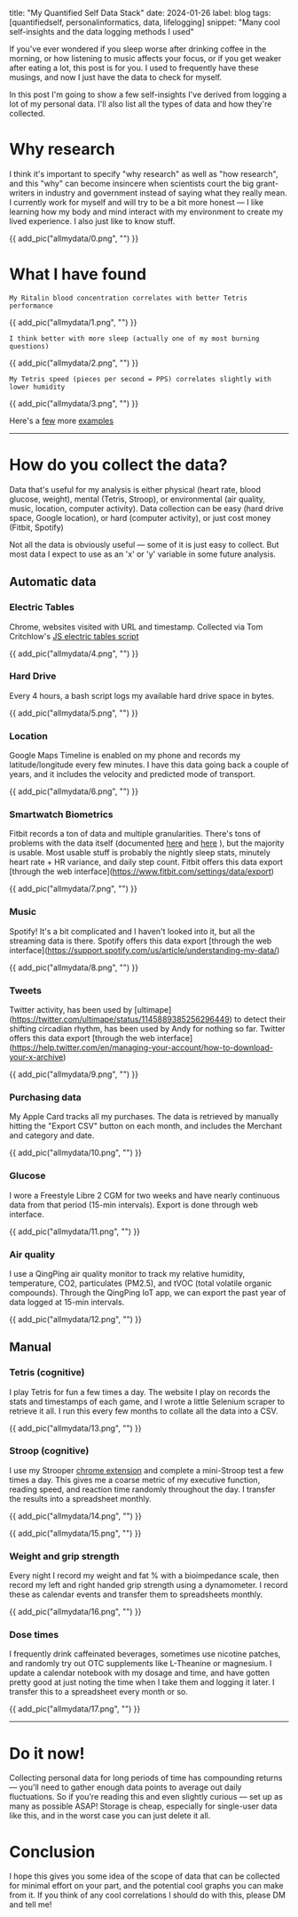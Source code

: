 title: "My Quantified Self Data Stack"
date: 2024-01-26
label: blog
tags: [quantifiedself, personalinformatics, data, lifelogging]
snippet: "Many cool self-insights and the data logging methods I used"

If you've ever wondered if you sleep worse after drinking coffee in the morning, or how listening to music affects your focus, or if you get weaker after eating a lot, this post is for you. I used to frequently have these musings, and now I just have the data to check for myself. 

In this post I'm going to show a few self-insights I've derived from logging a lot of my personal data. I'll also list all the types of data and how they're collected. 

# Why research

I think it's important to specify "why research" as well as "how research", and this "why" can become insincere when scientists court the big grant-writers in industry and government instead of saying what they really mean. I currently work for myself and will try to be a bit more honest — I like learning how my body and mind interact with my environment to create my lived experience. I also just like to know stuff.

{{ add_pic("allmydata/0.png", "") }}

# What I have found


	My Ritalin blood concentration correlates with better Tetris performance


{{ add_pic("allmydata/1.png", "") }}


	I think better with more sleep (actually one of my most burning questions)


{{ add_pic("allmydata/2.png", "") }}


	My Tetris speed (pieces per second = PPS) correlates slightly with lower humidity


{{ add_pic("allmydata/3.png", "") }}

Here's a [few](https://medium.com/@kongmunist/playing-faster-tetris-by-sleeping-less-3d9b04d30349) more [examples](../blog/stroopvssleep/)

<hr>

# How do you collect the data?

Data that's useful for my analysis is either physical (heart rate, blood glucose, weight), mental (Tetris, Stroop), or environmental (air quality, music, location, computer activity). Data collection can be easy (hard drive space, Google location), or hard (computer activity), or just cost money (Fitbit, Spotify)

Not all the data is obviously useful — some of it is just easy to collect. But most data I expect to use as an 'x' or 'y' variable in some future analysis.

## Automatic data

### Electric Tables

Chrome, websites visited with URL and timestamp. Collected via Tom Critchlow's [JS electric tables script](../blog/settingupelectrictables/)

{{ add_pic("allmydata/4.png", "") }}

### Hard Drive

Every 4 hours, a bash script logs my available hard drive space in bytes. 

{{ add_pic("allmydata/5.png", "") }}

### Location 

Google Maps Timeline is enabled on my phone and records my latitude/longitude every few minutes. I have this data going back a couple of years, and it includes the velocity and predicted mode of transport. 

{{ add_pic("allmydata/6.png", "") }}

### Smartwatch Biometrics

Fitbit records a ton of data and multiple granularities. There's tons of problems with the data itself (documented [here](../fitbittsproblem/) and [here](../fitbitsleeptzcorrection/) ), but the majority is usable. Most usable stuff is probably the nightly sleep stats, minutely heart rate + HR variance, and daily step count. Fitbit offers this data export [through the web interface](<a href="https://www.fitbit.com/settings/data/export">https://www.fitbit.com/settings/data/export</a>)

{{ add_pic("allmydata/7.png", "") }}

### Music

Spotify! It's a bit complicated and I haven't looked into it, but all the streaming data is there. Spotify offers this data export [through the web interface](<a href="https://support.spotify.com/us/article/understanding-my-data/">https://support.spotify.com/us/article/understanding-my-data/</a>)

{{ add_pic("allmydata/8.png", "") }}

### Tweets

Twitter activity, has been used by [ultimape](<a href="https://twitter.com/ultimape/status/1145889385256296449">https://twitter.com/ultimape/status/1145889385256296449</a>) to detect their shifting circadian rhythm, has been used by Andy for nothing so far. Twitter offers this data export [through the web interface](<a href="https://help.twitter.com/en/managing-your-account/how-to-download-your-x-archive">https://help.twitter.com/en/managing-your-account/how-to-download-your-x-archive</a>)

{{ add_pic("allmydata/9.png", "") }}

### Purchasing data

My Apple Card tracks all my purchases. The data is retrieved by manually hitting the "Export CSV" button on each month, and includes the Merchant and category and date.

{{ add_pic("allmydata/10.png", "") }}

### Glucose

I wore a Freestyle Libre 2 CGM for two weeks and have nearly continuous data from that period (15-min intervals). Export is done through web interface.

{{ add_pic("allmydata/11.png", "") }}

### Air quality

I use a QingPing air quality monitor to track my relative humidity, temperature, CO2, particulates (PM2.5), and tVOC (total volatile organic compounds). Through the QingPing IoT app, we can export the past year of data logged at 15-min intervals. 

{{ add_pic("allmydata/12.png", "") }}

## Manual

### Tetris (cognitive)

I play Tetris for fun a few times a day. The website I play on records the stats and timestamps of each game, and I wrote a little Selenium scraper to retrieve it all. I run this every few months to collate all the data into a CSV.

{{ add_pic("allmydata/13.png", "") }}

### Stroop (cognitive)

I use my Strooper [chrome extension](../../projects/strooper) and complete a mini-Stroop test a few times a day. This gives me a coarse metric of my executive function, reading speed, and reaction time randomly throughout the day. I transfer the results into a spreadsheet monthly. 

{{ add_pic("allmydata/14.png", "") }}

{{ add_pic("allmydata/15.png", "") }}

### Weight and grip strength

Every night I record my weight and fat % with a bioimpedance scale, then record my left and right handed grip strength using a dynamometer. I record these as calendar events and transfer them to spreadsheets monthly. 

{{ add_pic("allmydata/16.png", "") }}

### Dose times

I frequently drink caffeinated beverages, sometimes use nicotine patches, and randomly try out OTC supplements like L-Theanine or magnesium. I update a calendar notebook with my dosage and time, and have gotten pretty good at just noting the time when I take them and logging it later. I transfer this to a spreadsheet every month or so. 

{{ add_pic("allmydata/17.png", "") }}

<hr>

# Do it now!

Collecting personal data for long periods of time has compounding returns — you'll need to gather enough data points to average out daily fluctuations. So if you're reading this and even slightly curious — set up as many as possible ASAP! Storage is cheap, especially for single-user data like this, and in the worst case you can just delete it all. 

# Conclusion

I hope this gives you some idea of the scope of data that can be collected for minimal effort on your part, and the potential cool graphs you can make from it. If you think of any cool correlations I should do with this, please DM and tell me!
